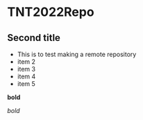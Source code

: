 # TNT2022Repo

## Second title

* This is to test making a remote repository
* item 2
* item 3
* item 4
* item 5

**bold**

*bold*
